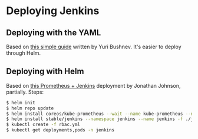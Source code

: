 # Deploying Jenkins

## Deploying with the YAML

Based on [this simple guide](https://www.blazemeter.com/blog/how-to-setup-scalable-jenkins-on-top-of-a-kubernetes-cluster) written by Yuri Bushnev. It's easier to deploy through Helm.

## Deploying with Helm

Based on [this Prometheus + Jenkins](https://github.com/javajon/jenkins-kubernetes) deployment by Jonathan Johnson, partially. Steps:

```bash
$ helm init
$ helm repo update
$ helm install coreos/kube-prometheus --wait --name kube-prometheus --namespace monitoring --set global.rbacEnable=false
$ helm install stable/jenkins --namespace jenkins --name jenkins -f ./jenkins-values.yaml
$ kubectl create -f rbac.yml
$ kubectl get deployments,pods -n jenkins
```

